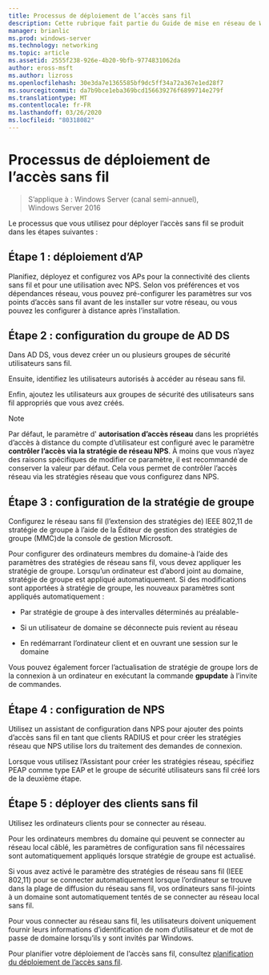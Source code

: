 ```yaml
---
title: Processus de déploiement de l’accès sans fil
description: Cette rubrique fait partie du Guide de mise en réseau de Windows Server 2016 « déployer l’accès sans fil authentifié 802.1 X basé sur un mot de passe »
manager: brianlic
ms.prod: windows-server
ms.technology: networking
ms.topic: article
ms.assetid: 2555f238-926e-4b20-9bfb-9774831062da
author: eross-msft
ms.author: lizross
ms.openlocfilehash: 30e3da7e1365585bf9dc5ff34a72a367e1ed28f7
ms.sourcegitcommit: da7b9bce1eba369bcd156639276f6899714e279f
ms.translationtype: MT
ms.contentlocale: fr-FR
ms.lasthandoff: 03/26/2020
ms.locfileid: "80318082"
---
```

# <a name="wireless-access-deployment-process"></a>Processus de déploiement de l’accès sans fil

>S’applique à : Windows Server (canal semi-annuel), Windows Server 2016

Le processus que vous utilisez pour déployer l’accès sans fil se produit dans les étapes suivantes :

## <a name="stage-1--ap-deployment"></a>Étape 1 : déploiement d’AP

Planifiez, déployez et configurez vos APs pour la connectivité des clients sans fil et pour une utilisation avec NPS. Selon vos préférences et vos dépendances réseau, vous pouvez pré\-configurer les paramètres sur vos points d’accès sans fil avant de les installer sur votre réseau, ou vous pouvez les configurer à distance après l’installation.

## <a name="stage-2--adds-group-configuration"></a>Étape 2 : configuration du groupe de AD DS

Dans AD DS, vous devez créer un ou plusieurs groupes de sécurité utilisateurs sans fil.

Ensuite, identifiez les utilisateurs autorisés à accéder au réseau sans fil.

Enfin, ajoutez les utilisateurs aux groupes de sécurité des utilisateurs sans fil appropriés que vous avez créés.

>[!NOTE]
>Par défaut, le paramètre d' **autorisation d’accès réseau** dans les propriétés d’accès à distance du compte d’utilisateur est configuré avec le paramètre **contrôler l’accès via la stratégie de réseau NPS**. À moins que vous n’ayez des raisons spécifiques de modifier ce paramètre, il est recommandé de conserver la valeur par défaut. Cela vous permet de contrôler l’accès réseau via les stratégies réseau que vous configurez dans NPS.

## <a name="stage-3--group-policy-configuration"></a>Étape 3 : configuration de la stratégie de groupe

Configurez le réseau sans fil \(l’extension des stratégies de\) IEEE 802,11 de stratégie de groupe à l’aide de la Éditeur de gestion des stratégies de groupe \(MMC\)de la console de gestion Microsoft.

Pour configurer des ordinateurs membres du domaine\-à l’aide des paramètres des stratégies de réseau sans fil, vous devez appliquer les stratégie de groupe. Lorsqu’un ordinateur est d’abord joint au domaine, stratégie de groupe est appliqué automatiquement. Si des modifications sont apportées à stratégie de groupe, les nouveaux paramètres sont appliqués automatiquement :

- Par stratégie de groupe à des intervalles déterminés au préalable\-

- Si un utilisateur de domaine se déconnecte puis revient au réseau

- En redémarrant l’ordinateur client et en ouvrant une session sur le domaine

Vous pouvez également forcer l’actualisation de stratégie de groupe lors de la connexion à un ordinateur en exécutant la commande **gpupdate** à l’invite de commandes.

## <a name="stage-4--nps-configuration"></a>Étape 4 : configuration de NPS

Utilisez un assistant de configuration dans NPS pour ajouter des points d’accès sans fil en tant que clients RADIUS et pour créer les stratégies réseau que NPS utilise lors du traitement des demandes de connexion.

Lorsque vous utilisez l’Assistant pour créer les stratégies réseau, spécifiez PEAP comme type EAP et le groupe de sécurité utilisateurs sans fil créé lors de la deuxième étape.

## <a name="stage-5--deploy-wireless-clients"></a>Étape 5 : déployer des clients sans fil

Utilisez les ordinateurs clients pour se connecter au réseau.

Pour les ordinateurs membres du domaine qui peuvent se connecter au réseau local câblé, les paramètres de configuration sans fil nécessaires sont automatiquement appliqués lorsque stratégie de groupe est actualisé.

Si vous avez activé le paramètre des stratégies de réseau sans fil \(IEEE 802,11\) pour se connecter automatiquement lorsque l’ordinateur se trouve dans la plage de diffusion du réseau sans fil, vos ordinateurs sans fil\-joints à un domaine sont automatiquement tentés de se connecter au réseau local sans fil.

Pour vous connecter au réseau sans fil, les utilisateurs doivent uniquement fournir leurs informations d’identification de nom d’utilisateur et de mot de passe de domaine lorsqu’ils y sont invités par Windows.

Pour planifier votre déploiement de l’accès sans fil, consultez [planification du déploiement de l’accès sans fil](d-wireless-access-planning.md).

